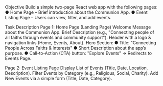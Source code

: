 Objective
Build a simple two-page React web app with the following pages:
● Home Page – Brief introduction about the Communion App.
● Event Listing Page – Users can view, filter, and add events.

Task Description
Page 1: Home Page (Landing Page)
Welcome Message about the Communion App.
Brief Description (e.g., "Connecting people of all faiths through events and community support").
Header with a logo & navigation links (Home, Events, About).
Hero Section:
● Title: "Connecting People Across Faiths & Interests"
● Short Description about the app’s purpose.
● Call-to-Action (CTA) button: "Explore Events" → Redirects to Events Page.

Page 2: Event Listing Page
Display List of Events (Title, Date, Location, Description).
Filter Events by Category (e.g., Religious, Social, Charity).
Add New Events via a simple form (Title, Date, Category).
